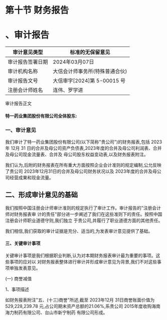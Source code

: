 # 第十节 财务报告

# 、审计报告

| 审计意见类型   | 标准的无保留意见              |
|----------|-----------------------|
| 审计报告签署日期 | 2024年03月07日           |
| 审计机构名称   | 大信会计师事务所(特殊普通合伙)      |
| 审计报告文号   | 大信审字[2024]第 5-00015 号 |
| 注册会计师姓名  | 连伟、罗学进                |

审计报告正文

#### 特一药业集团股份有限公司全体股东:

### 一、审计意见

我们审计了特一药业集团股份有限公司(以下简称"贵公司")的财务报表,包括 2023年 12月 31 日的合并及母公司资产负债表,2023年度的合并及母公司利润表、合并及母公司现金流量表、合并及 母公司股东权益变动表,以及财务报表附注。

我们认为,后附的财务报表在所有重大方面按照企业会计准则的规定编制,公允反映了贵公司 2023年12月31日的合并及母公司财务状况以及 2023年度的合并及母公司经营成果和现金流量。

## 二、形成审计意见的基础

我们按照中国注册会计师审计准则的规定执行了审计工作。审计报告的"注册会计师对财务报表审 计的责任"部分进一步阐述了我们在这些准则下的责任。按照中国注册会计师职业道德守则,我们独立 于贵公司,并履行了职业道德方面的其他责任。

我们相信,我们获取的审计证据是充分、适当的,为发表审计意见提供了基础。

#### 三、关键审计事项

关键审计事项是我们根据职业判断,认为对本期财务报表审计最为重要的事项。这些事项的应对以 对财务报表整体进行审计并形成审计意见为背景,我们不对这些事项单独发表意见。

(一) 商誉减值

1、事项描述

如财务报表附注"五、(十三)商誉"所述,截至 2023年12月 31日商誉账面价值为 529,228,239.78 元,占公司期末资产总额的21.06%,系贵公司 2015年度收购海南海力制药有限公司、台山市新宁制药 有限公司形成。